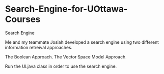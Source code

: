 # Search-Engine-for-UOttawa-Courses
Search Engine

Me and my teammate Josiah developed a search engine using two different information retreival approaches.

The Boolean Approach.
The Vector Space Model Approach.

Run the UI.java class in order to use the search engine.
